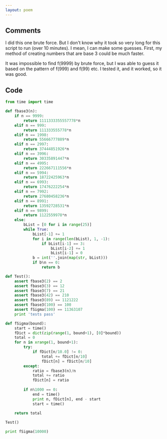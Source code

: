 ```yaml
---
layout: poem
---
```


## Comments

I did this one brute force. But I don't know why it took so very long for this
script to run (over 10 minutes). I mean, I can make some guesses. First, my
method of creating numbers that are base 3 could be much faster.

It was impossible to find f(9999) by brute force, but I was able to guess it
based on the pattern of f(999) and f(99) etc. I tested it, and it worked, so it
was good.

## Code

```python
from time import time

def fbase3(n):
	if n == 9999:
		return 1111333355557778*n
	elif n == 999:
		return 111333555778*n
	elif n == 1998:
		return 55666777889*n
	elif n == 2997:
		return 37444851926*n
	elif n == 3996:
		return 30335891447*n
	elif n == 4995:
		return 222667111556*n
	elif n == 5994:
		return 18722425963*n
	elif n == 6993:
		return 17476222254*n
	elif n == 7992:
		return 27680458236*n
	elif n == 8991:
		return 13592728531*n
	elif n == 9899:
		return 1122559978*n
	else:
		bList = [0 for i in range(25)]
		while True:
			bList[-1] += 1
			for i in range(len(bList), 1, -1):
				if bList[i-1] == 3:
					bList[i-2] += 1
					bList[i-1] = 0 
			b = int(''.join(map(str, bList)))
			if b%n == 0:
				return b

def Test():
	assert fbase3(2) == 2
	assert fbase3(3) == 12
	assert fbase3(7) == 21
	assert fbase3(42) == 210
	assert fbase3(89) == 1121222
	assert fbase3(100) == 100
	assert fSigma(100) == 11363107
	print 'tests pass'

def fSigma(bound):
	start = time()
	fDict = dict(zip(range(1, bound+1), [0]*bound))
	total = 0
	for n in xrange(1, bound+1):
		try:
			if fDict[n/10.0] != 0:
				total += fDict[n/10]
				fDict[n] = fDict[n/10]
		except:
			ratio = fbase3(n)/n
			total += ratio
			fDict[n] = ratio
		
		if n%1000 == 0:
			end = time()
			print n, fDict[n], end - start
			start = time()
		
	return total

Test()

print fSigma(10000)
```
